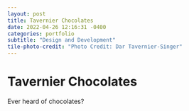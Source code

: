 ```yaml
---
layout: post
title: Tavernier Chocolates
date: 2022-04-26 12:16:31 -0400
categories: portfolio
subtitle: "Design and Development"
tile-photo-credit: "Photo Credit: Dar Tavernier-Singer"
---
```


# Tavernier Chocolates

Ever heard of chocolates?